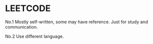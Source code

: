 # LEETCODE
No.1
Mostly self-written, some may have reference.
Just for study and communication.

No.2
Use different language.
